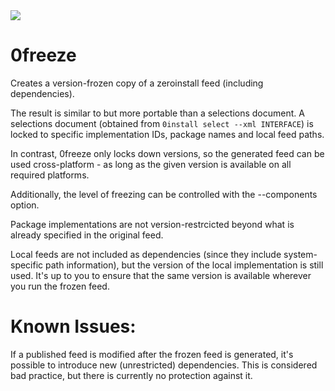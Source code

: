 <img src="http://gfxmonk.net/dist/status/project/0freeze.png">

# 0freeze

Creates a version-frozen copy of a zeroinstall feed (including dependencies).

The result is similar to but more portable than a selections document. A selections document
(obtained from `0install select --xml INTERFACE`) is locked to specific implementation IDs,
package names and local feed paths.

In contrast, 0freeze only locks down versions, so the generated feed can be used
cross-platform - as long as the given version is available on all required platforms.

Additionally, the level of freezing can be controlled with the --components option.

Package implementations are not version-restrcicted beyond what is already
specified in the original feed.

Local feeds are not included as dependencies (since they include system-specific path information),
but the version of the local implementation is still used. It's up to you to ensure that the
same version is available wherever you run the frozen feed.

# Known Issues:

If a published feed is modified after the frozen feed is generated, it's possible to introduce
new (unrestricted) dependencies. This is considered bad practice, but there is currently no
protection against it.
